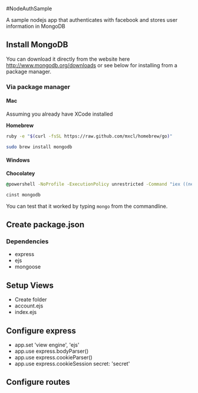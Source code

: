 #NodeAuthSample

A sample nodejs app that authenticates with facebook and stores user information in MongoDB

## Install MongoDB

You can download it directly from the website here http://www.mongodb.org/downloads or see below for installing from a package manager.

### Via package manager 

#### Mac

Assuming you already have XCode installed

**Homebrew**  
```bash
ruby -e "$(curl -fsSL https://raw.github.com/mxcl/homebrew/go)"

sudo brew install mongodb
```  

#### Windows

**Chocolatey**
```cmd
@powershell -NoProfile -ExecutionPolicy unrestricted -Command "iex ((new-object net.webclient).DownloadString('http://chocolatey.org/install.ps1'))" && SET PATH=%PATH%;%systemdrive%\chocolatey\bin

cinst mongodb
```  

You can test that it worked by typing `mongo` from the commandline.


## Create package.json

### Dependencies

- express
- ejs
- mongoose

## Setup Views

- Create folder
- account.ejs
- index.ejs

## Configure express

- app.set 'view engine', 'ejs'
- app.use express.bodyParser()
- app.use express.cookieParser()
- app.use express.cookieSession secret: 'secret'

## Configure routes

